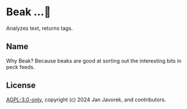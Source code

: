 # Beak …🐤
Analyzes text, returns tags.

## Name
Why Beak? Because beaks are good at sorting out the interesting bits in peck feeds.

## License
[AGPL-3.0-only](LICENSE), copyright (c) 2024 Jan Javorek, and contributors.
